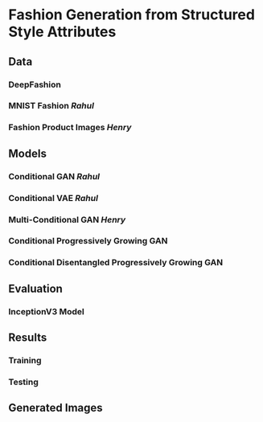 # Fashion Generation from Structured Style Attributes

## Data 

### DeepFashion 
### MNIST Fashion  *Rahul*
### Fashion Product Images *Henry*

## Models
### Conditional GAN *Rahul*
### Conditional VAE *Rahul*
### Multi-Conditional GAN *Henry*
### Conditional Progressively Growing GAN
### Conditional Disentangled Progressively Growing GAN

## Evaluation
### InceptionV3 Model

## Results
### Training

### Testing

## Generated Images
<!--stackedit_data:
eyJwcm9wZXJ0aWVzIjoiZXh0ZW5zaW9uczpcbiAgcHJlc2V0Oi
BnZm1cbiAga2F0ZXg6XG4gICAgZW5hYmxlZDogdHJ1ZVxuIiwi
aGlzdG9yeSI6Wy0xMjQxODEwMjI0LC0xNjQwMDk4NTYyLC0yMD
gxNTc3NjA2LDIxMDU4MjcwNTEsLTE1NzgxNzUxMTksLTM4Njg0
OTY0MiwtNjA0MzcxNDAyXX0=
-->